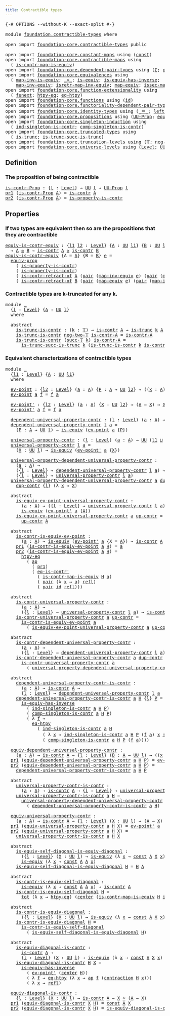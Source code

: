 ```yaml
---
title: Contractible types
---
```


<pre class="Agda"><a id="44" class="Symbol">{-#</a> <a id="48" class="Keyword">OPTIONS</a> <a id="56" class="Pragma">--without-K</a> <a id="68" class="Pragma">--exact-split</a> <a id="82" class="Symbol">#-}</a>

<a id="87" class="Keyword">module</a> <a id="94" href="foundation.contractible-types.html" class="Module">foundation.contractible-types</a> <a id="124" class="Keyword">where</a>

<a id="131" class="Keyword">open</a> <a id="136" class="Keyword">import</a> <a id="143" href="foundation-core.contractible-types.html" class="Module">foundation-core.contractible-types</a> <a id="178" class="Keyword">public</a>

<a id="186" class="Keyword">open</a> <a id="191" class="Keyword">import</a> <a id="198" href="foundation-core.constant-maps.html" class="Module">foundation-core.constant-maps</a> <a id="228" class="Keyword">using</a> <a id="234" class="Symbol">(</a><a id="235" href="foundation-core.constant-maps.html#216" class="Function">const</a><a id="240" class="Symbol">)</a>
<a id="242" class="Keyword">open</a> <a id="247" class="Keyword">import</a> <a id="254" href="foundation-core.contractible-maps.html" class="Module">foundation-core.contractible-maps</a> <a id="288" class="Keyword">using</a>
  <a id="296" class="Symbol">(</a> <a id="298" href="foundation-core.contractible-maps.html#3861" class="Function">is-contr-map-is-equiv</a><a id="319" class="Symbol">)</a>
<a id="321" class="Keyword">open</a> <a id="326" class="Keyword">import</a> <a id="333" href="foundation-core.dependent-pair-types.html" class="Module">foundation-core.dependent-pair-types</a> <a id="370" class="Keyword">using</a> <a id="376" class="Symbol">(</a><a id="377" href="foundation-core.dependent-pair-types.html#515" class="Record">Σ</a><a id="378" class="Symbol">;</a> <a id="380" href="foundation-core.dependent-pair-types.html#588" class="InductiveConstructor">pair</a><a id="384" class="Symbol">;</a> <a id="386" href="foundation-core.dependent-pair-types.html#605" class="Field">pr1</a><a id="389" class="Symbol">;</a> <a id="391" href="foundation-core.dependent-pair-types.html#617" class="Field">pr2</a><a id="394" class="Symbol">)</a>
<a id="396" class="Keyword">open</a> <a id="401" class="Keyword">import</a> <a id="408" href="foundation-core.equivalences.html" class="Module">foundation-core.equivalences</a> <a id="437" class="Keyword">using</a>
  <a id="445" class="Symbol">(</a> <a id="447" href="foundation-core.equivalences.html#4187" class="Function">map-inv-is-equiv</a><a id="463" class="Symbol">;</a> <a id="465" href="foundation-core.equivalences.html#1621" class="Function Operator">_≃_</a><a id="468" class="Symbol">;</a> <a id="470" href="foundation-core.equivalences.html#1556" class="Function">is-equiv</a><a id="478" class="Symbol">;</a> <a id="480" href="foundation-core.equivalences.html#3013" class="Function">is-equiv-has-inverse</a><a id="500" class="Symbol">;</a>
    <a id="506" href="foundation-core.equivalences.html#5036" class="Function">map-inv-equiv</a><a id="519" class="Symbol">;</a> <a id="521" href="foundation-core.equivalences.html#5251" class="Function">isretr-map-inv-equiv</a><a id="541" class="Symbol">;</a> <a id="543" href="foundation-core.equivalences.html#1821" class="Function">map-equiv</a><a id="552" class="Symbol">;</a> <a id="554" href="foundation-core.equivalences.html#5119" class="Function">issec-map-inv-equiv</a><a id="573" class="Symbol">)</a>
<a id="575" class="Keyword">open</a> <a id="580" class="Keyword">import</a> <a id="587" href="foundation-core.function-extensionality.html" class="Module">foundation-core.function-extensionality</a> <a id="627" class="Keyword">using</a>
  <a id="635" class="Symbol">(</a> <a id="637" href="foundation-core.function-extensionality.html#1258" class="Postulate">funext</a><a id="643" class="Symbol">;</a> <a id="645" href="foundation-core.function-extensionality.html#965" class="Function">htpy-eq</a><a id="652" class="Symbol">;</a> <a id="654" href="foundation-core.function-extensionality.html#1463" class="Function">eq-htpy</a><a id="661" class="Symbol">)</a>
<a id="663" class="Keyword">open</a> <a id="668" class="Keyword">import</a> <a id="675" href="foundation-core.functions.html" class="Module">foundation-core.functions</a> <a id="701" class="Keyword">using</a> <a id="707" class="Symbol">(</a><a id="708" href="foundation-core.functions.html#322" class="Function">id</a><a id="710" class="Symbol">)</a>
<a id="712" class="Keyword">open</a> <a id="717" class="Keyword">import</a> <a id="724" href="foundation-core.functoriality-dependent-pair-types.html" class="Module">foundation-core.functoriality-dependent-pair-types</a> <a id="775" class="Keyword">using</a> <a id="781" class="Symbol">(</a><a id="782" href="foundation-core.functoriality-dependent-pair-types.html#1894" class="Function">tot</a><a id="785" class="Symbol">)</a>
<a id="787" class="Keyword">open</a> <a id="792" class="Keyword">import</a> <a id="799" href="foundation-core.identity-types.html" class="Module">foundation-core.identity-types</a> <a id="830" class="Keyword">using</a> <a id="836" class="Symbol">(</a><a id="837" href="foundation-core.identity-types.html#1865" class="Function Operator">_＝_</a><a id="840" class="Symbol">;</a> <a id="842" href="foundation-core.identity-types.html#3162" class="Function">left-inv</a><a id="850" class="Symbol">;</a> <a id="852" href="foundation-core.identity-types.html#1820" class="InductiveConstructor">refl</a><a id="856" class="Symbol">;</a> <a id="858" href="foundation-core.identity-types.html#4003" class="Function">ap</a><a id="860" class="Symbol">)</a>
<a id="862" class="Keyword">open</a> <a id="867" class="Keyword">import</a> <a id="874" href="foundation-core.propositions.html" class="Module">foundation-core.propositions</a> <a id="903" class="Keyword">using</a> <a id="909" class="Symbol">(</a><a id="910" href="foundation-core.propositions.html#1393" class="Function">UU-Prop</a><a id="917" class="Symbol">;</a> <a id="919" href="foundation-core.propositions.html#3958" class="Function">equiv-prop</a><a id="929" class="Symbol">)</a>
<a id="931" class="Keyword">open</a> <a id="936" class="Keyword">import</a> <a id="943" href="foundation-core.singleton-induction.html" class="Module">foundation-core.singleton-induction</a> <a id="979" class="Keyword">using</a>
  <a id="987" class="Symbol">(</a> <a id="989" href="foundation-core.singleton-induction.html#1519" class="Function">ind-singleton-is-contr</a><a id="1011" class="Symbol">;</a> <a id="1013" href="foundation-core.singleton-induction.html#1774" class="Function">comp-singleton-is-contr</a><a id="1036" class="Symbol">)</a>
<a id="1038" class="Keyword">open</a> <a id="1043" class="Keyword">import</a> <a id="1050" href="foundation-core.truncated-types.html" class="Module">foundation-core.truncated-types</a> <a id="1082" class="Keyword">using</a>
  <a id="1090" class="Symbol">(</a> <a id="1092" href="foundation-core.truncated-types.html#1741" class="Function">is-trunc</a><a id="1100" class="Symbol">;</a> <a id="1102" href="foundation-core.truncated-types.html#2388" class="Function">is-trunc-succ-is-trunc</a><a id="1124" class="Symbol">)</a>
<a id="1126" class="Keyword">open</a> <a id="1131" class="Keyword">import</a> <a id="1138" href="foundation-core.truncation-levels.html" class="Module">foundation-core.truncation-levels</a> <a id="1172" class="Keyword">using</a> <a id="1178" class="Symbol">(</a><a id="1179" href="foundation-core.truncation-levels.html#395" class="Datatype">𝕋</a><a id="1180" class="Symbol">;</a> <a id="1182" href="foundation-core.truncation-levels.html#416" class="InductiveConstructor">neg-two-𝕋</a><a id="1191" class="Symbol">;</a> <a id="1193" href="foundation-core.truncation-levels.html#432" class="InductiveConstructor">succ-𝕋</a><a id="1199" class="Symbol">)</a>
<a id="1201" class="Keyword">open</a> <a id="1206" class="Keyword">import</a> <a id="1213" href="foundation-core.universe-levels.html" class="Module">foundation-core.universe-levels</a> <a id="1245" class="Keyword">using</a> <a id="1251" class="Symbol">(</a><a id="1252" href="Agda.Primitive.html#597" class="Postulate">Level</a><a id="1257" class="Symbol">;</a> <a id="1259" href="foundation-core.universe-levels.html#235" class="Primitive">UU</a><a id="1261" class="Symbol">;</a> <a id="1263" href="Agda.Primitive.html#810" class="Primitive Operator">_⊔_</a><a id="1266" class="Symbol">;</a> <a id="1268" href="Agda.Primitive.html#780" class="Primitive">lsuc</a><a id="1272" class="Symbol">)</a>
</pre>
## Definition

### The proposition of being contractible

<pre class="Agda"><a id="is-contr-Prop"></a><a id="1345" href="foundation.contractible-types.html#1345" class="Function">is-contr-Prop</a> <a id="1359" class="Symbol">:</a> <a id="1361" class="Symbol">{</a><a id="1362" href="foundation.contractible-types.html#1362" class="Bound">l</a> <a id="1364" class="Symbol">:</a> <a id="1366" href="Agda.Primitive.html#597" class="Postulate">Level</a><a id="1371" class="Symbol">}</a> <a id="1373" class="Symbol">→</a> <a id="1375" href="foundation-core.universe-levels.html#235" class="Primitive">UU</a> <a id="1378" href="foundation.contractible-types.html#1362" class="Bound">l</a> <a id="1380" class="Symbol">→</a> <a id="1382" href="foundation-core.propositions.html#1393" class="Function">UU-Prop</a> <a id="1390" href="foundation.contractible-types.html#1362" class="Bound">l</a>
<a id="1392" href="foundation-core.dependent-pair-types.html#605" class="Field">pr1</a> <a id="1396" class="Symbol">(</a><a id="1397" href="foundation.contractible-types.html#1345" class="Function">is-contr-Prop</a> <a id="1411" href="foundation.contractible-types.html#1411" class="Bound">A</a><a id="1412" class="Symbol">)</a> <a id="1414" class="Symbol">=</a> <a id="1416" href="foundation-core.contractible-types.html#1006" class="Function">is-contr</a> <a id="1425" href="foundation.contractible-types.html#1411" class="Bound">A</a>
<a id="1427" href="foundation-core.dependent-pair-types.html#617" class="Field">pr2</a> <a id="1431" class="Symbol">(</a><a id="1432" href="foundation.contractible-types.html#1345" class="Function">is-contr-Prop</a> <a id="1446" href="foundation.contractible-types.html#1446" class="Bound">A</a><a id="1447" class="Symbol">)</a> <a id="1449" class="Symbol">=</a> <a id="1451" href="foundation-core.contractible-types.html#8208" class="Function">is-property-is-contr</a>
</pre>
## Properties

### If two types are equivalent then so are the propositions that they are contractible

<pre class="Agda"><a id="equiv-is-contr-equiv"></a><a id="1589" href="foundation.contractible-types.html#1589" class="Function">equiv-is-contr-equiv</a> <a id="1610" class="Symbol">:</a> <a id="1612" class="Symbol">{</a><a id="1613" href="foundation.contractible-types.html#1613" class="Bound">l1</a> <a id="1616" href="foundation.contractible-types.html#1616" class="Bound">l2</a> <a id="1619" class="Symbol">:</a> <a id="1621" href="Agda.Primitive.html#597" class="Postulate">Level</a><a id="1626" class="Symbol">}</a> <a id="1628" class="Symbol">{</a><a id="1629" href="foundation.contractible-types.html#1629" class="Bound">A</a> <a id="1631" class="Symbol">:</a> <a id="1633" href="foundation-core.universe-levels.html#235" class="Primitive">UU</a> <a id="1636" href="foundation.contractible-types.html#1613" class="Bound">l1</a><a id="1638" class="Symbol">}</a> <a id="1640" class="Symbol">{</a><a id="1641" href="foundation.contractible-types.html#1641" class="Bound">B</a> <a id="1643" class="Symbol">:</a> <a id="1645" href="foundation-core.universe-levels.html#235" class="Primitive">UU</a> <a id="1648" href="foundation.contractible-types.html#1616" class="Bound">l2</a><a id="1650" class="Symbol">}</a>
  <a id="1654" class="Symbol">→</a> <a id="1656" href="foundation.contractible-types.html#1629" class="Bound">A</a> <a id="1658" href="foundation-core.equivalences.html#1621" class="Function Operator">≃</a> <a id="1660" href="foundation.contractible-types.html#1641" class="Bound">B</a> <a id="1662" class="Symbol">→</a> <a id="1664" href="foundation-core.contractible-types.html#1006" class="Function">is-contr</a> <a id="1673" href="foundation.contractible-types.html#1629" class="Bound">A</a> <a id="1675" href="foundation-core.equivalences.html#1621" class="Function Operator">≃</a> <a id="1677" href="foundation-core.contractible-types.html#1006" class="Function">is-contr</a> <a id="1686" href="foundation.contractible-types.html#1641" class="Bound">B</a>
<a id="1688" href="foundation.contractible-types.html#1589" class="Function">equiv-is-contr-equiv</a> <a id="1709" class="Symbol">{</a><a id="1710" class="Argument">A</a> <a id="1712" class="Symbol">=</a> <a id="1714" href="foundation.contractible-types.html#1714" class="Bound">A</a><a id="1715" class="Symbol">}</a> <a id="1717" class="Symbol">{</a><a id="1718" class="Argument">B</a> <a id="1720" class="Symbol">=</a> <a id="1722" href="foundation.contractible-types.html#1722" class="Bound">B</a><a id="1723" class="Symbol">}</a> <a id="1725" href="foundation.contractible-types.html#1725" class="Bound">e</a> <a id="1727" class="Symbol">=</a>
  <a id="1731" href="foundation-core.propositions.html#3958" class="Function">equiv-prop</a>
    <a id="1746" class="Symbol">(</a> <a id="1748" href="foundation-core.contractible-types.html#8208" class="Function">is-property-is-contr</a><a id="1768" class="Symbol">)</a>
    <a id="1774" class="Symbol">(</a> <a id="1776" href="foundation-core.contractible-types.html#8208" class="Function">is-property-is-contr</a><a id="1796" class="Symbol">)</a>
    <a id="1802" class="Symbol">(</a> <a id="1804" href="foundation-core.contractible-types.html#2626" class="Function">is-contr-retract-of</a> <a id="1824" href="foundation.contractible-types.html#1714" class="Bound">A</a> <a id="1826" class="Symbol">(</a><a id="1827" href="foundation-core.dependent-pair-types.html#588" class="InductiveConstructor">pair</a> <a id="1832" class="Symbol">(</a><a id="1833" href="foundation-core.equivalences.html#5036" class="Function">map-inv-equiv</a> <a id="1847" href="foundation.contractible-types.html#1725" class="Bound">e</a><a id="1848" class="Symbol">)</a> <a id="1850" class="Symbol">(</a><a id="1851" href="foundation-core.dependent-pair-types.html#588" class="InductiveConstructor">pair</a> <a id="1856" class="Symbol">(</a><a id="1857" href="foundation-core.equivalences.html#1821" class="Function">map-equiv</a> <a id="1867" href="foundation.contractible-types.html#1725" class="Bound">e</a><a id="1868" class="Symbol">)</a> <a id="1870" class="Symbol">(</a><a id="1871" href="foundation-core.equivalences.html#5119" class="Function">issec-map-inv-equiv</a> <a id="1891" href="foundation.contractible-types.html#1725" class="Bound">e</a><a id="1892" class="Symbol">))))</a>
    <a id="1901" class="Symbol">(</a> <a id="1903" href="foundation-core.contractible-types.html#2626" class="Function">is-contr-retract-of</a> <a id="1923" href="foundation.contractible-types.html#1722" class="Bound">B</a> <a id="1925" class="Symbol">(</a><a id="1926" href="foundation-core.dependent-pair-types.html#588" class="InductiveConstructor">pair</a> <a id="1931" class="Symbol">(</a><a id="1932" href="foundation-core.equivalences.html#1821" class="Function">map-equiv</a> <a id="1942" href="foundation.contractible-types.html#1725" class="Bound">e</a><a id="1943" class="Symbol">)</a> <a id="1945" class="Symbol">(</a><a id="1946" href="foundation-core.dependent-pair-types.html#588" class="InductiveConstructor">pair</a> <a id="1951" class="Symbol">(</a><a id="1952" href="foundation-core.equivalences.html#5036" class="Function">map-inv-equiv</a> <a id="1966" href="foundation.contractible-types.html#1725" class="Bound">e</a><a id="1967" class="Symbol">)</a> <a id="1969" class="Symbol">(</a><a id="1970" href="foundation-core.equivalences.html#5251" class="Function">isretr-map-inv-equiv</a> <a id="1991" href="foundation.contractible-types.html#1725" class="Bound">e</a><a id="1992" class="Symbol">))))</a>
</pre>
### Contractible types are k-truncated for any k.

<pre class="Agda"><a id="2061" class="Keyword">module</a> <a id="2068" href="foundation.contractible-types.html#2068" class="Module">_</a>
  <a id="2072" class="Symbol">{</a><a id="2073" href="foundation.contractible-types.html#2073" class="Bound">l</a> <a id="2075" class="Symbol">:</a> <a id="2077" href="Agda.Primitive.html#597" class="Postulate">Level</a><a id="2082" class="Symbol">}</a> <a id="2084" class="Symbol">{</a><a id="2085" href="foundation.contractible-types.html#2085" class="Bound">A</a> <a id="2087" class="Symbol">:</a> <a id="2089" href="foundation-core.universe-levels.html#235" class="Primitive">UU</a> <a id="2092" href="foundation.contractible-types.html#2073" class="Bound">l</a><a id="2093" class="Symbol">}</a>
  <a id="2097" class="Keyword">where</a>
  
  <a id="2108" class="Keyword">abstract</a>
    <a id="2121" href="foundation.contractible-types.html#2121" class="Function">is-trunc-is-contr</a> <a id="2139" class="Symbol">:</a> <a id="2141" class="Symbol">(</a><a id="2142" href="foundation.contractible-types.html#2142" class="Bound">k</a> <a id="2144" class="Symbol">:</a> <a id="2146" href="foundation-core.truncation-levels.html#395" class="Datatype">𝕋</a><a id="2147" class="Symbol">)</a> <a id="2149" class="Symbol">→</a> <a id="2151" href="foundation-core.contractible-types.html#1006" class="Function">is-contr</a> <a id="2160" href="foundation.contractible-types.html#2085" class="Bound">A</a> <a id="2162" class="Symbol">→</a> <a id="2164" href="foundation-core.truncated-types.html#1741" class="Function">is-trunc</a> <a id="2173" href="foundation.contractible-types.html#2142" class="Bound">k</a> <a id="2175" href="foundation.contractible-types.html#2085" class="Bound">A</a>
    <a id="2181" href="foundation.contractible-types.html#2121" class="Function">is-trunc-is-contr</a> <a id="2199" href="foundation-core.truncation-levels.html#416" class="InductiveConstructor">neg-two-𝕋</a> <a id="2209" href="foundation.contractible-types.html#2209" class="Bound">is-contr-A</a> <a id="2220" class="Symbol">=</a> <a id="2222" href="foundation.contractible-types.html#2209" class="Bound">is-contr-A</a>
    <a id="2237" href="foundation.contractible-types.html#2121" class="Function">is-trunc-is-contr</a> <a id="2255" class="Symbol">(</a><a id="2256" href="foundation-core.truncation-levels.html#432" class="InductiveConstructor">succ-𝕋</a> <a id="2263" href="foundation.contractible-types.html#2263" class="Bound">k</a><a id="2264" class="Symbol">)</a> <a id="2266" href="foundation.contractible-types.html#2266" class="Bound">is-contr-A</a> <a id="2277" class="Symbol">=</a>
      <a id="2285" href="foundation-core.truncated-types.html#2388" class="Function">is-trunc-succ-is-trunc</a> <a id="2308" href="foundation.contractible-types.html#2263" class="Bound">k</a> <a id="2310" class="Symbol">(</a><a id="2311" href="foundation.contractible-types.html#2121" class="Function">is-trunc-is-contr</a> <a id="2329" href="foundation.contractible-types.html#2263" class="Bound">k</a> <a id="2331" href="foundation.contractible-types.html#2266" class="Bound">is-contr-A</a><a id="2341" class="Symbol">)</a>
</pre>
### Equivalent characterizations of contractible types

<pre class="Agda"><a id="2412" class="Keyword">module</a> <a id="2419" href="foundation.contractible-types.html#2419" class="Module">_</a>
  <a id="2423" class="Symbol">{</a><a id="2424" href="foundation.contractible-types.html#2424" class="Bound">l1</a> <a id="2427" class="Symbol">:</a> <a id="2429" href="Agda.Primitive.html#597" class="Postulate">Level</a><a id="2434" class="Symbol">}</a> <a id="2436" class="Symbol">{</a><a id="2437" href="foundation.contractible-types.html#2437" class="Bound">A</a> <a id="2439" class="Symbol">:</a> <a id="2441" href="foundation-core.universe-levels.html#235" class="Primitive">UU</a> <a id="2444" href="foundation.contractible-types.html#2424" class="Bound">l1</a><a id="2446" class="Symbol">}</a>
  <a id="2450" class="Keyword">where</a>

  <a id="2459" href="foundation.contractible-types.html#2459" class="Function">ev-point</a> <a id="2468" class="Symbol">:</a> <a id="2470" class="Symbol">{</a><a id="2471" href="foundation.contractible-types.html#2471" class="Bound">l2</a> <a id="2474" class="Symbol">:</a> <a id="2476" href="Agda.Primitive.html#597" class="Postulate">Level</a><a id="2481" class="Symbol">}</a> <a id="2483" class="Symbol">(</a><a id="2484" href="foundation.contractible-types.html#2484" class="Bound">a</a> <a id="2486" class="Symbol">:</a> <a id="2488" href="foundation.contractible-types.html#2437" class="Bound">A</a><a id="2489" class="Symbol">)</a> <a id="2491" class="Symbol">{</a><a id="2492" href="foundation.contractible-types.html#2492" class="Bound">P</a> <a id="2494" class="Symbol">:</a> <a id="2496" href="foundation.contractible-types.html#2437" class="Bound">A</a> <a id="2498" class="Symbol">→</a> <a id="2500" href="foundation-core.universe-levels.html#235" class="Primitive">UU</a> <a id="2503" href="foundation.contractible-types.html#2471" class="Bound">l2</a><a id="2505" class="Symbol">}</a> <a id="2507" class="Symbol">→</a> <a id="2509" class="Symbol">((</a><a id="2511" href="foundation.contractible-types.html#2511" class="Bound">x</a> <a id="2513" class="Symbol">:</a> <a id="2515" href="foundation.contractible-types.html#2437" class="Bound">A</a><a id="2516" class="Symbol">)</a> <a id="2518" class="Symbol">→</a> <a id="2520" href="foundation.contractible-types.html#2492" class="Bound">P</a> <a id="2522" href="foundation.contractible-types.html#2511" class="Bound">x</a><a id="2523" class="Symbol">)</a> <a id="2525" class="Symbol">→</a> <a id="2527" href="foundation.contractible-types.html#2492" class="Bound">P</a> <a id="2529" href="foundation.contractible-types.html#2484" class="Bound">a</a>
  <a id="2533" href="foundation.contractible-types.html#2459" class="Function">ev-point</a> <a id="2542" href="foundation.contractible-types.html#2542" class="Bound">a</a> <a id="2544" href="foundation.contractible-types.html#2544" class="Bound">f</a> <a id="2546" class="Symbol">=</a> <a id="2548" href="foundation.contractible-types.html#2544" class="Bound">f</a> <a id="2550" href="foundation.contractible-types.html#2542" class="Bound">a</a>

  <a id="2555" href="foundation.contractible-types.html#2555" class="Function">ev-point&#39;</a> <a id="2565" class="Symbol">:</a> <a id="2567" class="Symbol">{</a><a id="2568" href="foundation.contractible-types.html#2568" class="Bound">l2</a> <a id="2571" class="Symbol">:</a> <a id="2573" href="Agda.Primitive.html#597" class="Postulate">Level</a><a id="2578" class="Symbol">}</a> <a id="2580" class="Symbol">(</a><a id="2581" href="foundation.contractible-types.html#2581" class="Bound">a</a> <a id="2583" class="Symbol">:</a> <a id="2585" href="foundation.contractible-types.html#2437" class="Bound">A</a><a id="2586" class="Symbol">)</a> <a id="2588" class="Symbol">{</a><a id="2589" href="foundation.contractible-types.html#2589" class="Bound">X</a> <a id="2591" class="Symbol">:</a> <a id="2593" href="foundation-core.universe-levels.html#235" class="Primitive">UU</a> <a id="2596" href="foundation.contractible-types.html#2568" class="Bound">l2</a><a id="2598" class="Symbol">}</a> <a id="2600" class="Symbol">→</a> <a id="2602" class="Symbol">(</a><a id="2603" href="foundation.contractible-types.html#2437" class="Bound">A</a> <a id="2605" class="Symbol">→</a> <a id="2607" href="foundation.contractible-types.html#2589" class="Bound">X</a><a id="2608" class="Symbol">)</a> <a id="2610" class="Symbol">→</a> <a id="2612" href="foundation.contractible-types.html#2589" class="Bound">X</a>
  <a id="2616" href="foundation.contractible-types.html#2555" class="Function">ev-point&#39;</a> <a id="2626" href="foundation.contractible-types.html#2626" class="Bound">a</a> <a id="2628" href="foundation.contractible-types.html#2628" class="Bound">f</a> <a id="2630" class="Symbol">=</a> <a id="2632" href="foundation.contractible-types.html#2628" class="Bound">f</a> <a id="2634" href="foundation.contractible-types.html#2626" class="Bound">a</a>

  <a id="2639" href="foundation.contractible-types.html#2639" class="Function">dependent-universal-property-contr</a> <a id="2674" class="Symbol">:</a> <a id="2676" class="Symbol">(</a><a id="2677" href="foundation.contractible-types.html#2677" class="Bound">l</a> <a id="2679" class="Symbol">:</a> <a id="2681" href="Agda.Primitive.html#597" class="Postulate">Level</a><a id="2686" class="Symbol">)</a> <a id="2688" class="Symbol">(</a><a id="2689" href="foundation.contractible-types.html#2689" class="Bound">a</a> <a id="2691" class="Symbol">:</a> <a id="2693" href="foundation.contractible-types.html#2437" class="Bound">A</a><a id="2694" class="Symbol">)</a> <a id="2696" class="Symbol">→</a> <a id="2698" href="foundation-core.universe-levels.html#235" class="Primitive">UU</a> <a id="2701" class="Symbol">(</a><a id="2702" href="foundation.contractible-types.html#2424" class="Bound">l1</a> <a id="2705" href="Agda.Primitive.html#810" class="Primitive Operator">⊔</a> <a id="2707" href="Agda.Primitive.html#780" class="Primitive">lsuc</a> <a id="2712" href="foundation.contractible-types.html#2677" class="Bound">l</a><a id="2713" class="Symbol">)</a>
  <a id="2717" href="foundation.contractible-types.html#2639" class="Function">dependent-universal-property-contr</a> <a id="2752" href="foundation.contractible-types.html#2752" class="Bound">l</a> <a id="2754" href="foundation.contractible-types.html#2754" class="Bound">a</a> <a id="2756" class="Symbol">=</a>
    <a id="2762" class="Symbol">(</a><a id="2763" href="foundation.contractible-types.html#2763" class="Bound">P</a> <a id="2765" class="Symbol">:</a> <a id="2767" href="foundation.contractible-types.html#2437" class="Bound">A</a> <a id="2769" class="Symbol">→</a> <a id="2771" href="foundation-core.universe-levels.html#235" class="Primitive">UU</a> <a id="2774" href="foundation.contractible-types.html#2752" class="Bound">l</a><a id="2775" class="Symbol">)</a> <a id="2777" class="Symbol">→</a> <a id="2779" href="foundation-core.equivalences.html#1556" class="Function">is-equiv</a> <a id="2788" class="Symbol">(</a><a id="2789" href="foundation.contractible-types.html#2459" class="Function">ev-point</a> <a id="2798" href="foundation.contractible-types.html#2754" class="Bound">a</a> <a id="2800" class="Symbol">{</a><a id="2801" href="foundation.contractible-types.html#2763" class="Bound">P</a><a id="2802" class="Symbol">})</a>

  <a id="2808" href="foundation.contractible-types.html#2808" class="Function">universal-property-contr</a> <a id="2833" class="Symbol">:</a> <a id="2835" class="Symbol">(</a><a id="2836" href="foundation.contractible-types.html#2836" class="Bound">l</a> <a id="2838" class="Symbol">:</a> <a id="2840" href="Agda.Primitive.html#597" class="Postulate">Level</a><a id="2845" class="Symbol">)</a> <a id="2847" class="Symbol">(</a><a id="2848" href="foundation.contractible-types.html#2848" class="Bound">a</a> <a id="2850" class="Symbol">:</a> <a id="2852" href="foundation.contractible-types.html#2437" class="Bound">A</a><a id="2853" class="Symbol">)</a> <a id="2855" class="Symbol">→</a> <a id="2857" href="foundation-core.universe-levels.html#235" class="Primitive">UU</a> <a id="2860" class="Symbol">(</a><a id="2861" href="foundation.contractible-types.html#2424" class="Bound">l1</a> <a id="2864" href="Agda.Primitive.html#810" class="Primitive Operator">⊔</a> <a id="2866" href="Agda.Primitive.html#780" class="Primitive">lsuc</a> <a id="2871" href="foundation.contractible-types.html#2836" class="Bound">l</a><a id="2872" class="Symbol">)</a>
  <a id="2876" href="foundation.contractible-types.html#2808" class="Function">universal-property-contr</a> <a id="2901" href="foundation.contractible-types.html#2901" class="Bound">l</a> <a id="2903" href="foundation.contractible-types.html#2903" class="Bound">a</a> <a id="2905" class="Symbol">=</a>
    <a id="2911" class="Symbol">(</a><a id="2912" href="foundation.contractible-types.html#2912" class="Bound">X</a> <a id="2914" class="Symbol">:</a> <a id="2916" href="foundation-core.universe-levels.html#235" class="Primitive">UU</a> <a id="2919" href="foundation.contractible-types.html#2901" class="Bound">l</a><a id="2920" class="Symbol">)</a> <a id="2922" class="Symbol">→</a> <a id="2924" href="foundation-core.equivalences.html#1556" class="Function">is-equiv</a> <a id="2933" class="Symbol">(</a><a id="2934" href="foundation.contractible-types.html#2555" class="Function">ev-point&#39;</a> <a id="2944" href="foundation.contractible-types.html#2903" class="Bound">a</a> <a id="2946" class="Symbol">{</a><a id="2947" href="foundation.contractible-types.html#2912" class="Bound">X</a><a id="2948" class="Symbol">})</a>

  <a id="2954" href="foundation.contractible-types.html#2954" class="Function">universal-property-dependent-universal-property-contr</a> <a id="3008" class="Symbol">:</a>
    <a id="3014" class="Symbol">(</a><a id="3015" href="foundation.contractible-types.html#3015" class="Bound">a</a> <a id="3017" class="Symbol">:</a> <a id="3019" href="foundation.contractible-types.html#2437" class="Bound">A</a><a id="3020" class="Symbol">)</a> <a id="3022" class="Symbol">→</a>
    <a id="3028" class="Symbol">({</a><a id="3030" href="foundation.contractible-types.html#3030" class="Bound">l</a> <a id="3032" class="Symbol">:</a> <a id="3034" href="Agda.Primitive.html#597" class="Postulate">Level</a><a id="3039" class="Symbol">}</a> <a id="3041" class="Symbol">→</a> <a id="3043" href="foundation.contractible-types.html#2639" class="Function">dependent-universal-property-contr</a> <a id="3078" href="foundation.contractible-types.html#3030" class="Bound">l</a> <a id="3080" href="foundation.contractible-types.html#3015" class="Bound">a</a><a id="3081" class="Symbol">)</a> <a id="3083" class="Symbol">→</a>
    <a id="3089" class="Symbol">({</a><a id="3091" href="foundation.contractible-types.html#3091" class="Bound">l</a> <a id="3093" class="Symbol">:</a> <a id="3095" href="Agda.Primitive.html#597" class="Postulate">Level</a><a id="3100" class="Symbol">}</a> <a id="3102" class="Symbol">→</a> <a id="3104" href="foundation.contractible-types.html#2808" class="Function">universal-property-contr</a> <a id="3129" href="foundation.contractible-types.html#3091" class="Bound">l</a> <a id="3131" href="foundation.contractible-types.html#3015" class="Bound">a</a><a id="3132" class="Symbol">)</a>
  <a id="3136" href="foundation.contractible-types.html#2954" class="Function">universal-property-dependent-universal-property-contr</a> <a id="3190" href="foundation.contractible-types.html#3190" class="Bound">a</a> <a id="3192" href="foundation.contractible-types.html#3192" class="Bound">dup-contr</a> <a id="3202" class="Symbol">{</a><a id="3203" href="foundation.contractible-types.html#3203" class="Bound">l</a><a id="3204" class="Symbol">}</a> <a id="3206" href="foundation.contractible-types.html#3206" class="Bound">X</a> <a id="3208" class="Symbol">=</a>
    <a id="3214" href="foundation.contractible-types.html#3192" class="Bound">dup-contr</a> <a id="3224" class="Symbol">{</a><a id="3225" href="foundation.contractible-types.html#3203" class="Bound">l</a><a id="3226" class="Symbol">}</a> <a id="3228" class="Symbol">(λ</a> <a id="3231" href="foundation.contractible-types.html#3231" class="Bound">x</a> <a id="3233" class="Symbol">→</a> <a id="3235" href="foundation.contractible-types.html#3206" class="Bound">X</a><a id="3236" class="Symbol">)</a>

  <a id="3241" class="Keyword">abstract</a>
    <a id="3254" href="foundation.contractible-types.html#3254" class="Function">is-equiv-ev-point-universal-property-contr</a> <a id="3297" class="Symbol">:</a>
      <a id="3305" class="Symbol">(</a><a id="3306" href="foundation.contractible-types.html#3306" class="Bound">a</a> <a id="3308" class="Symbol">:</a> <a id="3310" href="foundation.contractible-types.html#2437" class="Bound">A</a><a id="3311" class="Symbol">)</a> <a id="3313" class="Symbol">→</a> <a id="3315" class="Symbol">({</a><a id="3317" href="foundation.contractible-types.html#3317" class="Bound">l</a> <a id="3319" class="Symbol">:</a> <a id="3321" href="Agda.Primitive.html#597" class="Postulate">Level</a><a id="3326" class="Symbol">}</a> <a id="3328" class="Symbol">→</a> <a id="3330" href="foundation.contractible-types.html#2808" class="Function">universal-property-contr</a> <a id="3355" href="foundation.contractible-types.html#3317" class="Bound">l</a> <a id="3357" href="foundation.contractible-types.html#3306" class="Bound">a</a><a id="3358" class="Symbol">)</a> <a id="3360" class="Symbol">→</a>
      <a id="3368" href="foundation-core.equivalences.html#1556" class="Function">is-equiv</a> <a id="3377" class="Symbol">(</a><a id="3378" href="foundation.contractible-types.html#2555" class="Function">ev-point&#39;</a> <a id="3388" href="foundation.contractible-types.html#3306" class="Bound">a</a> <a id="3390" class="Symbol">{</a><a id="3391" href="foundation.contractible-types.html#2437" class="Bound">A</a><a id="3392" class="Symbol">})</a>
    <a id="3399" href="foundation.contractible-types.html#3254" class="Function">is-equiv-ev-point-universal-property-contr</a> <a id="3442" href="foundation.contractible-types.html#3442" class="Bound">a</a> <a id="3444" href="foundation.contractible-types.html#3444" class="Bound">up-contr</a> <a id="3453" class="Symbol">=</a>
      <a id="3461" href="foundation.contractible-types.html#3444" class="Bound">up-contr</a> <a id="3470" href="foundation.contractible-types.html#2437" class="Bound">A</a>

  <a id="3475" class="Keyword">abstract</a>
    <a id="3488" href="foundation.contractible-types.html#3488" class="Function">is-contr-is-equiv-ev-point</a> <a id="3515" class="Symbol">:</a>
      <a id="3523" class="Symbol">(</a><a id="3524" href="foundation.contractible-types.html#3524" class="Bound">a</a> <a id="3526" class="Symbol">:</a> <a id="3528" href="foundation.contractible-types.html#2437" class="Bound">A</a><a id="3529" class="Symbol">)</a> <a id="3531" class="Symbol">→</a> <a id="3533" href="foundation-core.equivalences.html#1556" class="Function">is-equiv</a> <a id="3542" class="Symbol">(</a><a id="3543" href="foundation.contractible-types.html#2555" class="Function">ev-point&#39;</a> <a id="3553" href="foundation.contractible-types.html#3524" class="Bound">a</a> <a id="3555" class="Symbol">{</a><a id="3556" class="Argument">X</a> <a id="3558" class="Symbol">=</a> <a id="3560" href="foundation.contractible-types.html#2437" class="Bound">A</a><a id="3561" class="Symbol">})</a> <a id="3564" class="Symbol">→</a> <a id="3566" href="foundation-core.contractible-types.html#1006" class="Function">is-contr</a> <a id="3575" href="foundation.contractible-types.html#2437" class="Bound">A</a>
    <a id="3581" href="foundation-core.dependent-pair-types.html#605" class="Field">pr1</a> <a id="3585" class="Symbol">(</a><a id="3586" href="foundation.contractible-types.html#3488" class="Function">is-contr-is-equiv-ev-point</a> <a id="3613" href="foundation.contractible-types.html#3613" class="Bound">a</a> <a id="3615" href="foundation.contractible-types.html#3615" class="Bound">H</a><a id="3616" class="Symbol">)</a> <a id="3618" class="Symbol">=</a> <a id="3620" href="foundation.contractible-types.html#3613" class="Bound">a</a>
    <a id="3626" href="foundation-core.dependent-pair-types.html#617" class="Field">pr2</a> <a id="3630" class="Symbol">(</a><a id="3631" href="foundation.contractible-types.html#3488" class="Function">is-contr-is-equiv-ev-point</a> <a id="3658" href="foundation.contractible-types.html#3658" class="Bound">a</a> <a id="3660" href="foundation.contractible-types.html#3660" class="Bound">H</a><a id="3661" class="Symbol">)</a> <a id="3663" class="Symbol">=</a>
      <a id="3671" href="foundation-core.function-extensionality.html#965" class="Function">htpy-eq</a>
        <a id="3687" class="Symbol">(</a> <a id="3689" href="foundation-core.identity-types.html#4003" class="Function">ap</a>
          <a id="3702" class="Symbol">(</a> <a id="3704" href="foundation-core.dependent-pair-types.html#605" class="Field">pr1</a><a id="3707" class="Symbol">)</a>
          <a id="3719" class="Symbol">(</a> <a id="3721" href="foundation-core.contractible-types.html#1187" class="Function">eq-is-contr&#39;</a>
            <a id="3746" class="Symbol">(</a> <a id="3748" href="foundation-core.contractible-maps.html#3861" class="Function">is-contr-map-is-equiv</a> <a id="3770" href="foundation.contractible-types.html#3660" class="Bound">H</a> <a id="3772" href="foundation.contractible-types.html#3658" class="Bound">a</a><a id="3773" class="Symbol">)</a>
            <a id="3787" class="Symbol">(</a> <a id="3789" href="foundation-core.dependent-pair-types.html#588" class="InductiveConstructor">pair</a> <a id="3794" class="Symbol">(λ</a> <a id="3797" href="foundation.contractible-types.html#3797" class="Bound">x</a> <a id="3799" class="Symbol">→</a> <a id="3801" href="foundation.contractible-types.html#3658" class="Bound">a</a><a id="3802" class="Symbol">)</a> <a id="3804" href="foundation-core.identity-types.html#1820" class="InductiveConstructor">refl</a><a id="3808" class="Symbol">)</a>
            <a id="3822" class="Symbol">(</a> <a id="3824" href="foundation-core.dependent-pair-types.html#588" class="InductiveConstructor">pair</a> <a id="3829" href="foundation-core.functions.html#322" class="Function">id</a> <a id="3832" href="foundation-core.identity-types.html#1820" class="InductiveConstructor">refl</a><a id="3836" class="Symbol">)))</a>

  <a id="3843" class="Keyword">abstract</a>
    <a id="3856" href="foundation.contractible-types.html#3856" class="Function">is-contr-universal-property-contr</a> <a id="3890" class="Symbol">:</a>
      <a id="3898" class="Symbol">(</a><a id="3899" href="foundation.contractible-types.html#3899" class="Bound">a</a> <a id="3901" class="Symbol">:</a> <a id="3903" href="foundation.contractible-types.html#2437" class="Bound">A</a><a id="3904" class="Symbol">)</a> <a id="3906" class="Symbol">→</a>
      <a id="3914" class="Symbol">({</a><a id="3916" href="foundation.contractible-types.html#3916" class="Bound">l</a> <a id="3918" class="Symbol">:</a> <a id="3920" href="Agda.Primitive.html#597" class="Postulate">Level</a><a id="3925" class="Symbol">}</a> <a id="3927" class="Symbol">→</a> <a id="3929" href="foundation.contractible-types.html#2808" class="Function">universal-property-contr</a> <a id="3954" href="foundation.contractible-types.html#3916" class="Bound">l</a> <a id="3956" href="foundation.contractible-types.html#3899" class="Bound">a</a><a id="3957" class="Symbol">)</a> <a id="3959" class="Symbol">→</a> <a id="3961" href="foundation-core.contractible-types.html#1006" class="Function">is-contr</a> <a id="3970" href="foundation.contractible-types.html#2437" class="Bound">A</a>
    <a id="3976" href="foundation.contractible-types.html#3856" class="Function">is-contr-universal-property-contr</a> <a id="4010" href="foundation.contractible-types.html#4010" class="Bound">a</a> <a id="4012" href="foundation.contractible-types.html#4012" class="Bound">up-contr</a> <a id="4021" class="Symbol">=</a>
      <a id="4029" href="foundation.contractible-types.html#3488" class="Function">is-contr-is-equiv-ev-point</a> <a id="4056" href="foundation.contractible-types.html#4010" class="Bound">a</a>
        <a id="4066" class="Symbol">(</a> <a id="4068" href="foundation.contractible-types.html#3254" class="Function">is-equiv-ev-point-universal-property-contr</a> <a id="4111" href="foundation.contractible-types.html#4010" class="Bound">a</a> <a id="4113" href="foundation.contractible-types.html#4012" class="Bound">up-contr</a><a id="4121" class="Symbol">)</a>

  <a id="4126" class="Keyword">abstract</a>
    <a id="4139" href="foundation.contractible-types.html#4139" class="Function">is-contr-dependent-universal-property-contr</a> <a id="4183" class="Symbol">:</a>
      <a id="4191" class="Symbol">(</a><a id="4192" href="foundation.contractible-types.html#4192" class="Bound">a</a> <a id="4194" class="Symbol">:</a> <a id="4196" href="foundation.contractible-types.html#2437" class="Bound">A</a><a id="4197" class="Symbol">)</a> <a id="4199" class="Symbol">→</a>
      <a id="4207" class="Symbol">({</a><a id="4209" href="foundation.contractible-types.html#4209" class="Bound">l</a> <a id="4211" class="Symbol">:</a> <a id="4213" href="Agda.Primitive.html#597" class="Postulate">Level</a><a id="4218" class="Symbol">}</a> <a id="4220" class="Symbol">→</a> <a id="4222" href="foundation.contractible-types.html#2639" class="Function">dependent-universal-property-contr</a> <a id="4257" href="foundation.contractible-types.html#4209" class="Bound">l</a> <a id="4259" href="foundation.contractible-types.html#4192" class="Bound">a</a><a id="4260" class="Symbol">)</a> <a id="4262" class="Symbol">→</a> <a id="4264" href="foundation-core.contractible-types.html#1006" class="Function">is-contr</a> <a id="4273" href="foundation.contractible-types.html#2437" class="Bound">A</a>
    <a id="4279" href="foundation.contractible-types.html#4139" class="Function">is-contr-dependent-universal-property-contr</a> <a id="4323" href="foundation.contractible-types.html#4323" class="Bound">a</a> <a id="4325" href="foundation.contractible-types.html#4325" class="Bound">dup-contr</a> <a id="4335" class="Symbol">=</a>
      <a id="4343" href="foundation.contractible-types.html#3856" class="Function">is-contr-universal-property-contr</a> <a id="4377" href="foundation.contractible-types.html#4323" class="Bound">a</a>
        <a id="4387" class="Symbol">(</a> <a id="4389" href="foundation.contractible-types.html#2954" class="Function">universal-property-dependent-universal-property-contr</a> <a id="4443" href="foundation.contractible-types.html#4323" class="Bound">a</a> <a id="4445" href="foundation.contractible-types.html#4325" class="Bound">dup-contr</a><a id="4454" class="Symbol">)</a>

  <a id="4459" class="Keyword">abstract</a>
    <a id="4472" href="foundation.contractible-types.html#4472" class="Function">dependent-universal-property-contr-is-contr</a> <a id="4516" class="Symbol">:</a>
      <a id="4524" class="Symbol">(</a><a id="4525" href="foundation.contractible-types.html#4525" class="Bound">a</a> <a id="4527" class="Symbol">:</a> <a id="4529" href="foundation.contractible-types.html#2437" class="Bound">A</a><a id="4530" class="Symbol">)</a> <a id="4532" class="Symbol">→</a> <a id="4534" href="foundation-core.contractible-types.html#1006" class="Function">is-contr</a> <a id="4543" href="foundation.contractible-types.html#2437" class="Bound">A</a> <a id="4545" class="Symbol">→</a>
      <a id="4553" class="Symbol">{</a><a id="4554" href="foundation.contractible-types.html#4554" class="Bound">l</a> <a id="4556" class="Symbol">:</a> <a id="4558" href="Agda.Primitive.html#597" class="Postulate">Level</a><a id="4563" class="Symbol">}</a> <a id="4565" class="Symbol">→</a> <a id="4567" href="foundation.contractible-types.html#2639" class="Function">dependent-universal-property-contr</a> <a id="4602" href="foundation.contractible-types.html#4554" class="Bound">l</a> <a id="4604" href="foundation.contractible-types.html#4525" class="Bound">a</a>
    <a id="4610" href="foundation.contractible-types.html#4472" class="Function">dependent-universal-property-contr-is-contr</a> <a id="4654" href="foundation.contractible-types.html#4654" class="Bound">a</a> <a id="4656" href="foundation.contractible-types.html#4656" class="Bound">H</a> <a id="4658" class="Symbol">{</a><a id="4659" href="foundation.contractible-types.html#4659" class="Bound">l</a><a id="4660" class="Symbol">}</a> <a id="4662" href="foundation.contractible-types.html#4662" class="Bound">P</a> <a id="4664" class="Symbol">=</a>
      <a id="4672" href="foundation-core.equivalences.html#3013" class="Function">is-equiv-has-inverse</a>
        <a id="4701" class="Symbol">(</a> <a id="4703" href="foundation-core.singleton-induction.html#1519" class="Function">ind-singleton-is-contr</a> <a id="4726" href="foundation.contractible-types.html#4654" class="Bound">a</a> <a id="4728" href="foundation.contractible-types.html#4656" class="Bound">H</a> <a id="4730" href="foundation.contractible-types.html#4662" class="Bound">P</a><a id="4731" class="Symbol">)</a>
        <a id="4741" class="Symbol">(</a> <a id="4743" href="foundation-core.singleton-induction.html#1774" class="Function">comp-singleton-is-contr</a> <a id="4767" href="foundation.contractible-types.html#4654" class="Bound">a</a> <a id="4769" href="foundation.contractible-types.html#4656" class="Bound">H</a> <a id="4771" href="foundation.contractible-types.html#4662" class="Bound">P</a><a id="4772" class="Symbol">)</a>
        <a id="4782" class="Symbol">(</a> <a id="4784" class="Symbol">λ</a> <a id="4786" href="foundation.contractible-types.html#4786" class="Bound">f</a> <a id="4788" class="Symbol">→</a>
          <a id="4800" href="foundation-core.function-extensionality.html#1463" class="Function">eq-htpy</a>
            <a id="4820" class="Symbol">(</a> <a id="4822" href="foundation-core.singleton-induction.html#1519" class="Function">ind-singleton-is-contr</a> <a id="4845" href="foundation.contractible-types.html#4654" class="Bound">a</a> <a id="4847" href="foundation.contractible-types.html#4656" class="Bound">H</a>
              <a id="4863" class="Symbol">(</a> <a id="4865" class="Symbol">λ</a> <a id="4867" href="foundation.contractible-types.html#4867" class="Bound">x</a> <a id="4869" class="Symbol">→</a> <a id="4871" href="foundation-core.singleton-induction.html#1519" class="Function">ind-singleton-is-contr</a> <a id="4894" href="foundation.contractible-types.html#4654" class="Bound">a</a> <a id="4896" href="foundation.contractible-types.html#4656" class="Bound">H</a> <a id="4898" href="foundation.contractible-types.html#4662" class="Bound">P</a> <a id="4900" class="Symbol">(</a><a id="4901" href="foundation.contractible-types.html#4786" class="Bound">f</a> <a id="4903" href="foundation.contractible-types.html#4654" class="Bound">a</a><a id="4904" class="Symbol">)</a> <a id="4906" href="foundation.contractible-types.html#4867" class="Bound">x</a> <a id="4908" href="foundation-core.identity-types.html#1865" class="Function Operator">＝</a> <a id="4910" href="foundation.contractible-types.html#4786" class="Bound">f</a> <a id="4912" href="foundation.contractible-types.html#4867" class="Bound">x</a><a id="4913" class="Symbol">)</a>
              <a id="4929" class="Symbol">(</a> <a id="4931" href="foundation-core.singleton-induction.html#1774" class="Function">comp-singleton-is-contr</a> <a id="4955" href="foundation.contractible-types.html#4654" class="Bound">a</a> <a id="4957" href="foundation.contractible-types.html#4656" class="Bound">H</a> <a id="4959" href="foundation.contractible-types.html#4662" class="Bound">P</a> <a id="4961" class="Symbol">(</a><a id="4962" href="foundation.contractible-types.html#4786" class="Bound">f</a> <a id="4964" href="foundation.contractible-types.html#4654" class="Bound">a</a><a id="4965" class="Symbol">))))</a>

  <a id="4973" href="foundation.contractible-types.html#4973" class="Function">equiv-dependent-universal-property-contr</a> <a id="5014" class="Symbol">:</a>
    <a id="5020" class="Symbol">(</a><a id="5021" href="foundation.contractible-types.html#5021" class="Bound">a</a> <a id="5023" class="Symbol">:</a> <a id="5025" href="foundation.contractible-types.html#2437" class="Bound">A</a><a id="5026" class="Symbol">)</a> <a id="5028" class="Symbol">→</a> <a id="5030" href="foundation-core.contractible-types.html#1006" class="Function">is-contr</a> <a id="5039" href="foundation.contractible-types.html#2437" class="Bound">A</a> <a id="5041" class="Symbol">→</a> <a id="5043" class="Symbol">{</a><a id="5044" href="foundation.contractible-types.html#5044" class="Bound">l</a> <a id="5046" class="Symbol">:</a> <a id="5048" href="Agda.Primitive.html#597" class="Postulate">Level</a><a id="5053" class="Symbol">}</a> <a id="5055" class="Symbol">(</a><a id="5056" href="foundation.contractible-types.html#5056" class="Bound">B</a> <a id="5058" class="Symbol">:</a> <a id="5060" href="foundation.contractible-types.html#2437" class="Bound">A</a> <a id="5062" class="Symbol">→</a> <a id="5064" href="foundation-core.universe-levels.html#235" class="Primitive">UU</a> <a id="5067" href="foundation.contractible-types.html#5044" class="Bound">l</a><a id="5068" class="Symbol">)</a> <a id="5070" class="Symbol">→</a> <a id="5072" class="Symbol">((</a><a id="5074" href="foundation.contractible-types.html#5074" class="Bound">x</a> <a id="5076" class="Symbol">:</a> <a id="5078" href="foundation.contractible-types.html#2437" class="Bound">A</a><a id="5079" class="Symbol">)</a> <a id="5081" class="Symbol">→</a> <a id="5083" href="foundation.contractible-types.html#5056" class="Bound">B</a> <a id="5085" href="foundation.contractible-types.html#5074" class="Bound">x</a><a id="5086" class="Symbol">)</a> <a id="5088" href="foundation-core.equivalences.html#1621" class="Function Operator">≃</a> <a id="5090" href="foundation.contractible-types.html#5056" class="Bound">B</a> <a id="5092" href="foundation.contractible-types.html#5021" class="Bound">a</a>
  <a id="5096" href="foundation-core.dependent-pair-types.html#605" class="Field">pr1</a> <a id="5100" class="Symbol">(</a><a id="5101" href="foundation.contractible-types.html#4973" class="Function">equiv-dependent-universal-property-contr</a> <a id="5142" href="foundation.contractible-types.html#5142" class="Bound">a</a> <a id="5144" href="foundation.contractible-types.html#5144" class="Bound">H</a> <a id="5146" href="foundation.contractible-types.html#5146" class="Bound">P</a><a id="5147" class="Symbol">)</a> <a id="5149" class="Symbol">=</a> <a id="5151" href="foundation.contractible-types.html#2459" class="Function">ev-point</a> <a id="5160" href="foundation.contractible-types.html#5142" class="Bound">a</a>
  <a id="5164" href="foundation-core.dependent-pair-types.html#617" class="Field">pr2</a> <a id="5168" class="Symbol">(</a><a id="5169" href="foundation.contractible-types.html#4973" class="Function">equiv-dependent-universal-property-contr</a> <a id="5210" href="foundation.contractible-types.html#5210" class="Bound">a</a> <a id="5212" href="foundation.contractible-types.html#5212" class="Bound">H</a> <a id="5214" href="foundation.contractible-types.html#5214" class="Bound">P</a><a id="5215" class="Symbol">)</a> <a id="5217" class="Symbol">=</a>
    <a id="5223" href="foundation.contractible-types.html#4472" class="Function">dependent-universal-property-contr-is-contr</a> <a id="5267" href="foundation.contractible-types.html#5210" class="Bound">a</a> <a id="5269" href="foundation.contractible-types.html#5212" class="Bound">H</a> <a id="5271" href="foundation.contractible-types.html#5214" class="Bound">P</a>

  <a id="5276" class="Keyword">abstract</a>
    <a id="5289" href="foundation.contractible-types.html#5289" class="Function">universal-property-contr-is-contr</a> <a id="5323" class="Symbol">:</a>
      <a id="5331" class="Symbol">(</a><a id="5332" href="foundation.contractible-types.html#5332" class="Bound">a</a> <a id="5334" class="Symbol">:</a> <a id="5336" href="foundation.contractible-types.html#2437" class="Bound">A</a><a id="5337" class="Symbol">)</a> <a id="5339" class="Symbol">→</a> <a id="5341" href="foundation-core.contractible-types.html#1006" class="Function">is-contr</a> <a id="5350" href="foundation.contractible-types.html#2437" class="Bound">A</a> <a id="5352" class="Symbol">→</a> <a id="5354" class="Symbol">{</a><a id="5355" href="foundation.contractible-types.html#5355" class="Bound">l</a> <a id="5357" class="Symbol">:</a> <a id="5359" href="Agda.Primitive.html#597" class="Postulate">Level</a><a id="5364" class="Symbol">}</a> <a id="5366" class="Symbol">→</a> <a id="5368" href="foundation.contractible-types.html#2808" class="Function">universal-property-contr</a> <a id="5393" href="foundation.contractible-types.html#5355" class="Bound">l</a> <a id="5395" href="foundation.contractible-types.html#5332" class="Bound">a</a>
    <a id="5401" href="foundation.contractible-types.html#5289" class="Function">universal-property-contr-is-contr</a> <a id="5435" href="foundation.contractible-types.html#5435" class="Bound">a</a> <a id="5437" href="foundation.contractible-types.html#5437" class="Bound">H</a> <a id="5439" class="Symbol">=</a>
      <a id="5447" href="foundation.contractible-types.html#2954" class="Function">universal-property-dependent-universal-property-contr</a> <a id="5501" href="foundation.contractible-types.html#5435" class="Bound">a</a>
        <a id="5511" class="Symbol">(</a> <a id="5513" href="foundation.contractible-types.html#4472" class="Function">dependent-universal-property-contr-is-contr</a> <a id="5557" href="foundation.contractible-types.html#5435" class="Bound">a</a> <a id="5559" href="foundation.contractible-types.html#5437" class="Bound">H</a><a id="5560" class="Symbol">)</a>

  <a id="5565" href="foundation.contractible-types.html#5565" class="Function">equiv-universal-property-contr</a> <a id="5596" class="Symbol">:</a>
    <a id="5602" class="Symbol">(</a><a id="5603" href="foundation.contractible-types.html#5603" class="Bound">a</a> <a id="5605" class="Symbol">:</a> <a id="5607" href="foundation.contractible-types.html#2437" class="Bound">A</a><a id="5608" class="Symbol">)</a> <a id="5610" class="Symbol">→</a> <a id="5612" href="foundation-core.contractible-types.html#1006" class="Function">is-contr</a> <a id="5621" href="foundation.contractible-types.html#2437" class="Bound">A</a> <a id="5623" class="Symbol">→</a> <a id="5625" class="Symbol">{</a><a id="5626" href="foundation.contractible-types.html#5626" class="Bound">l</a> <a id="5628" class="Symbol">:</a> <a id="5630" href="Agda.Primitive.html#597" class="Postulate">Level</a><a id="5635" class="Symbol">}</a> <a id="5637" class="Symbol">(</a><a id="5638" href="foundation.contractible-types.html#5638" class="Bound">X</a> <a id="5640" class="Symbol">:</a> <a id="5642" href="foundation-core.universe-levels.html#235" class="Primitive">UU</a> <a id="5645" href="foundation.contractible-types.html#5626" class="Bound">l</a><a id="5646" class="Symbol">)</a> <a id="5648" class="Symbol">→</a> <a id="5650" class="Symbol">(</a><a id="5651" href="foundation.contractible-types.html#2437" class="Bound">A</a> <a id="5653" class="Symbol">→</a> <a id="5655" href="foundation.contractible-types.html#5638" class="Bound">X</a><a id="5656" class="Symbol">)</a> <a id="5658" href="foundation-core.equivalences.html#1621" class="Function Operator">≃</a> <a id="5660" href="foundation.contractible-types.html#5638" class="Bound">X</a>
  <a id="5664" href="foundation-core.dependent-pair-types.html#605" class="Field">pr1</a> <a id="5668" class="Symbol">(</a><a id="5669" href="foundation.contractible-types.html#5565" class="Function">equiv-universal-property-contr</a> <a id="5700" href="foundation.contractible-types.html#5700" class="Bound">a</a> <a id="5702" href="foundation.contractible-types.html#5702" class="Bound">H</a> <a id="5704" href="foundation.contractible-types.html#5704" class="Bound">X</a><a id="5705" class="Symbol">)</a> <a id="5707" class="Symbol">=</a> <a id="5709" href="foundation.contractible-types.html#2555" class="Function">ev-point&#39;</a> <a id="5719" href="foundation.contractible-types.html#5700" class="Bound">a</a>
  <a id="5723" href="foundation-core.dependent-pair-types.html#617" class="Field">pr2</a> <a id="5727" class="Symbol">(</a><a id="5728" href="foundation.contractible-types.html#5565" class="Function">equiv-universal-property-contr</a> <a id="5759" href="foundation.contractible-types.html#5759" class="Bound">a</a> <a id="5761" href="foundation.contractible-types.html#5761" class="Bound">H</a> <a id="5763" href="foundation.contractible-types.html#5763" class="Bound">X</a><a id="5764" class="Symbol">)</a> <a id="5766" class="Symbol">=</a>
    <a id="5772" href="foundation.contractible-types.html#5289" class="Function">universal-property-contr-is-contr</a> <a id="5806" href="foundation.contractible-types.html#5759" class="Bound">a</a> <a id="5808" href="foundation.contractible-types.html#5761" class="Bound">H</a> <a id="5810" href="foundation.contractible-types.html#5763" class="Bound">X</a>

  <a id="5815" class="Keyword">abstract</a>
    <a id="5828" href="foundation.contractible-types.html#5828" class="Function">is-equiv-self-diagonal-is-equiv-diagonal</a> <a id="5869" class="Symbol">:</a>
      <a id="5877" class="Symbol">({</a><a id="5879" href="foundation.contractible-types.html#5879" class="Bound">l</a> <a id="5881" class="Symbol">:</a> <a id="5883" href="Agda.Primitive.html#597" class="Postulate">Level</a><a id="5888" class="Symbol">}</a> <a id="5890" class="Symbol">(</a><a id="5891" href="foundation.contractible-types.html#5891" class="Bound">X</a> <a id="5893" class="Symbol">:</a> <a id="5895" href="foundation-core.universe-levels.html#235" class="Primitive">UU</a> <a id="5898" href="foundation.contractible-types.html#5879" class="Bound">l</a><a id="5899" class="Symbol">)</a> <a id="5901" class="Symbol">→</a> <a id="5903" href="foundation-core.equivalences.html#1556" class="Function">is-equiv</a> <a id="5912" class="Symbol">(λ</a> <a id="5915" href="foundation.contractible-types.html#5915" class="Bound">x</a> <a id="5917" class="Symbol">→</a> <a id="5919" href="foundation-core.constant-maps.html#216" class="Function">const</a> <a id="5925" href="foundation.contractible-types.html#2437" class="Bound">A</a> <a id="5927" href="foundation.contractible-types.html#5891" class="Bound">X</a> <a id="5929" href="foundation.contractible-types.html#5915" class="Bound">x</a><a id="5930" class="Symbol">))</a> <a id="5933" class="Symbol">→</a>
      <a id="5941" href="foundation-core.equivalences.html#1556" class="Function">is-equiv</a> <a id="5950" class="Symbol">(λ</a> <a id="5953" href="foundation.contractible-types.html#5953" class="Bound">x</a> <a id="5955" class="Symbol">→</a> <a id="5957" href="foundation-core.constant-maps.html#216" class="Function">const</a> <a id="5963" href="foundation.contractible-types.html#2437" class="Bound">A</a> <a id="5965" href="foundation.contractible-types.html#2437" class="Bound">A</a> <a id="5967" href="foundation.contractible-types.html#5953" class="Bound">x</a><a id="5968" class="Symbol">)</a>
    <a id="5974" href="foundation.contractible-types.html#5828" class="Function">is-equiv-self-diagonal-is-equiv-diagonal</a> <a id="6015" href="foundation.contractible-types.html#6015" class="Bound">H</a> <a id="6017" class="Symbol">=</a> <a id="6019" href="foundation.contractible-types.html#6015" class="Bound">H</a> <a id="6021" href="foundation.contractible-types.html#2437" class="Bound">A</a>

  <a id="6026" class="Keyword">abstract</a>
    <a id="6039" href="foundation.contractible-types.html#6039" class="Function">is-contr-is-equiv-self-diagonal</a> <a id="6071" class="Symbol">:</a>
      <a id="6079" href="foundation-core.equivalences.html#1556" class="Function">is-equiv</a> <a id="6088" class="Symbol">(λ</a> <a id="6091" href="foundation.contractible-types.html#6091" class="Bound">x</a> <a id="6093" class="Symbol">→</a> <a id="6095" href="foundation-core.constant-maps.html#216" class="Function">const</a> <a id="6101" href="foundation.contractible-types.html#2437" class="Bound">A</a> <a id="6103" href="foundation.contractible-types.html#2437" class="Bound">A</a> <a id="6105" href="foundation.contractible-types.html#6091" class="Bound">x</a><a id="6106" class="Symbol">)</a> <a id="6108" class="Symbol">→</a> <a id="6110" href="foundation-core.contractible-types.html#1006" class="Function">is-contr</a> <a id="6119" href="foundation.contractible-types.html#2437" class="Bound">A</a>
    <a id="6125" href="foundation.contractible-types.html#6039" class="Function">is-contr-is-equiv-self-diagonal</a> <a id="6157" href="foundation.contractible-types.html#6157" class="Bound">H</a> <a id="6159" class="Symbol">=</a>
      <a id="6167" href="foundation-core.functoriality-dependent-pair-types.html#1894" class="Function">tot</a> <a id="6171" class="Symbol">(λ</a> <a id="6174" href="foundation.contractible-types.html#6174" class="Bound">x</a> <a id="6176" class="Symbol">→</a> <a id="6178" href="foundation-core.function-extensionality.html#965" class="Function">htpy-eq</a><a id="6185" class="Symbol">)</a> <a id="6187" class="Symbol">(</a><a id="6188" href="foundation-core.contractible-types.html#1098" class="Function">center</a> <a id="6195" class="Symbol">(</a><a id="6196" href="foundation-core.contractible-maps.html#3861" class="Function">is-contr-map-is-equiv</a> <a id="6218" href="foundation.contractible-types.html#6157" class="Bound">H</a> <a id="6220" href="foundation-core.functions.html#322" class="Function">id</a><a id="6222" class="Symbol">))</a>

  <a id="6228" class="Keyword">abstract</a>
    <a id="6241" href="foundation.contractible-types.html#6241" class="Function">is-contr-is-equiv-diagonal</a> <a id="6268" class="Symbol">:</a>
      <a id="6276" class="Symbol">({</a><a id="6278" href="foundation.contractible-types.html#6278" class="Bound">l</a> <a id="6280" class="Symbol">:</a> <a id="6282" href="Agda.Primitive.html#597" class="Postulate">Level</a><a id="6287" class="Symbol">}</a> <a id="6289" class="Symbol">(</a><a id="6290" href="foundation.contractible-types.html#6290" class="Bound">X</a> <a id="6292" class="Symbol">:</a> <a id="6294" href="foundation-core.universe-levels.html#235" class="Primitive">UU</a> <a id="6297" href="foundation.contractible-types.html#6278" class="Bound">l</a><a id="6298" class="Symbol">)</a> <a id="6300" class="Symbol">→</a> <a id="6302" href="foundation-core.equivalences.html#1556" class="Function">is-equiv</a> <a id="6311" class="Symbol">(λ</a> <a id="6314" href="foundation.contractible-types.html#6314" class="Bound">x</a> <a id="6316" class="Symbol">→</a> <a id="6318" href="foundation-core.constant-maps.html#216" class="Function">const</a> <a id="6324" href="foundation.contractible-types.html#2437" class="Bound">A</a> <a id="6326" href="foundation.contractible-types.html#6290" class="Bound">X</a> <a id="6328" href="foundation.contractible-types.html#6314" class="Bound">x</a><a id="6329" class="Symbol">))</a> <a id="6332" class="Symbol">→</a> <a id="6334" href="foundation-core.contractible-types.html#1006" class="Function">is-contr</a> <a id="6343" href="foundation.contractible-types.html#2437" class="Bound">A</a>
    <a id="6349" href="foundation.contractible-types.html#6241" class="Function">is-contr-is-equiv-diagonal</a> <a id="6376" href="foundation.contractible-types.html#6376" class="Bound">H</a> <a id="6378" class="Symbol">=</a>
      <a id="6386" href="foundation.contractible-types.html#6039" class="Function">is-contr-is-equiv-self-diagonal</a>
        <a id="6426" class="Symbol">(</a> <a id="6428" href="foundation.contractible-types.html#5828" class="Function">is-equiv-self-diagonal-is-equiv-diagonal</a> <a id="6469" href="foundation.contractible-types.html#6376" class="Bound">H</a><a id="6470" class="Symbol">)</a>

  <a id="6475" class="Keyword">abstract</a>
    <a id="6488" href="foundation.contractible-types.html#6488" class="Function">is-equiv-diagonal-is-contr</a> <a id="6515" class="Symbol">:</a>
      <a id="6523" href="foundation-core.contractible-types.html#1006" class="Function">is-contr</a> <a id="6532" href="foundation.contractible-types.html#2437" class="Bound">A</a> <a id="6534" class="Symbol">→</a>
      <a id="6542" class="Symbol">{</a><a id="6543" href="foundation.contractible-types.html#6543" class="Bound">l</a> <a id="6545" class="Symbol">:</a> <a id="6547" href="Agda.Primitive.html#597" class="Postulate">Level</a><a id="6552" class="Symbol">}</a> <a id="6554" class="Symbol">(</a><a id="6555" href="foundation.contractible-types.html#6555" class="Bound">X</a> <a id="6557" class="Symbol">:</a> <a id="6559" href="foundation-core.universe-levels.html#235" class="Primitive">UU</a> <a id="6562" href="foundation.contractible-types.html#6543" class="Bound">l</a><a id="6563" class="Symbol">)</a> <a id="6565" class="Symbol">→</a> <a id="6567" href="foundation-core.equivalences.html#1556" class="Function">is-equiv</a> <a id="6576" class="Symbol">(λ</a> <a id="6579" href="foundation.contractible-types.html#6579" class="Bound">x</a> <a id="6581" class="Symbol">→</a> <a id="6583" href="foundation-core.constant-maps.html#216" class="Function">const</a> <a id="6589" href="foundation.contractible-types.html#2437" class="Bound">A</a> <a id="6591" href="foundation.contractible-types.html#6555" class="Bound">X</a> <a id="6593" href="foundation.contractible-types.html#6579" class="Bound">x</a><a id="6594" class="Symbol">)</a>
    <a id="6600" href="foundation.contractible-types.html#6488" class="Function">is-equiv-diagonal-is-contr</a> <a id="6627" href="foundation.contractible-types.html#6627" class="Bound">H</a> <a id="6629" href="foundation.contractible-types.html#6629" class="Bound">X</a> <a id="6631" class="Symbol">=</a>
      <a id="6639" href="foundation-core.equivalences.html#3013" class="Function">is-equiv-has-inverse</a>
        <a id="6668" class="Symbol">(</a> <a id="6670" href="foundation.contractible-types.html#2555" class="Function">ev-point&#39;</a> <a id="6680" class="Symbol">(</a><a id="6681" href="foundation-core.contractible-types.html#1098" class="Function">center</a> <a id="6688" href="foundation.contractible-types.html#6627" class="Bound">H</a><a id="6689" class="Symbol">))</a>
        <a id="6700" class="Symbol">(</a> <a id="6702" class="Symbol">λ</a> <a id="6704" href="foundation.contractible-types.html#6704" class="Bound">f</a> <a id="6706" class="Symbol">→</a> <a id="6708" href="foundation-core.function-extensionality.html#1463" class="Function">eq-htpy</a> <a id="6716" class="Symbol">(λ</a> <a id="6719" href="foundation.contractible-types.html#6719" class="Bound">x</a> <a id="6721" class="Symbol">→</a> <a id="6723" href="foundation-core.identity-types.html#4003" class="Function">ap</a> <a id="6726" href="foundation.contractible-types.html#6704" class="Bound">f</a> <a id="6728" class="Symbol">(</a><a id="6729" href="foundation-core.contractible-types.html#1438" class="Function">contraction</a> <a id="6741" href="foundation.contractible-types.html#6627" class="Bound">H</a> <a id="6743" href="foundation.contractible-types.html#6719" class="Bound">x</a><a id="6744" class="Symbol">)))</a>
        <a id="6756" class="Symbol">(</a> <a id="6758" class="Symbol">λ</a> <a id="6760" href="foundation.contractible-types.html#6760" class="Bound">x</a> <a id="6762" class="Symbol">→</a> <a id="6764" href="foundation-core.identity-types.html#1820" class="InductiveConstructor">refl</a><a id="6768" class="Symbol">)</a>

  <a id="6773" href="foundation.contractible-types.html#6773" class="Function">equiv-diagonal-is-contr</a> <a id="6797" class="Symbol">:</a>
    <a id="6803" class="Symbol">{</a><a id="6804" href="foundation.contractible-types.html#6804" class="Bound">l</a> <a id="6806" class="Symbol">:</a> <a id="6808" href="Agda.Primitive.html#597" class="Postulate">Level</a><a id="6813" class="Symbol">}</a> <a id="6815" class="Symbol">(</a><a id="6816" href="foundation.contractible-types.html#6816" class="Bound">X</a> <a id="6818" class="Symbol">:</a> <a id="6820" href="foundation-core.universe-levels.html#235" class="Primitive">UU</a> <a id="6823" href="foundation.contractible-types.html#6804" class="Bound">l</a><a id="6824" class="Symbol">)</a> <a id="6826" class="Symbol">→</a> <a id="6828" href="foundation-core.contractible-types.html#1006" class="Function">is-contr</a> <a id="6837" href="foundation.contractible-types.html#2437" class="Bound">A</a> <a id="6839" class="Symbol">→</a> <a id="6841" href="foundation.contractible-types.html#6816" class="Bound">X</a> <a id="6843" href="foundation-core.equivalences.html#1621" class="Function Operator">≃</a> <a id="6845" class="Symbol">(</a><a id="6846" href="foundation.contractible-types.html#2437" class="Bound">A</a> <a id="6848" class="Symbol">→</a> <a id="6850" href="foundation.contractible-types.html#6816" class="Bound">X</a><a id="6851" class="Symbol">)</a>
  <a id="6855" href="foundation-core.dependent-pair-types.html#605" class="Field">pr1</a> <a id="6859" class="Symbol">(</a><a id="6860" href="foundation.contractible-types.html#6773" class="Function">equiv-diagonal-is-contr</a> <a id="6884" href="foundation.contractible-types.html#6884" class="Bound">X</a> <a id="6886" href="foundation.contractible-types.html#6886" class="Bound">H</a><a id="6887" class="Symbol">)</a> <a id="6889" class="Symbol">=</a> <a id="6891" href="foundation-core.constant-maps.html#216" class="Function">const</a> <a id="6897" href="foundation.contractible-types.html#2437" class="Bound">A</a> <a id="6899" href="foundation.contractible-types.html#6884" class="Bound">X</a>
  <a id="6903" href="foundation-core.dependent-pair-types.html#617" class="Field">pr2</a> <a id="6907" class="Symbol">(</a><a id="6908" href="foundation.contractible-types.html#6773" class="Function">equiv-diagonal-is-contr</a> <a id="6932" href="foundation.contractible-types.html#6932" class="Bound">X</a> <a id="6934" href="foundation.contractible-types.html#6934" class="Bound">H</a><a id="6935" class="Symbol">)</a> <a id="6937" class="Symbol">=</a> <a id="6939" href="foundation.contractible-types.html#6488" class="Function">is-equiv-diagonal-is-contr</a> <a id="6966" href="foundation.contractible-types.html#6934" class="Bound">H</a> <a id="6968" href="foundation.contractible-types.html#6932" class="Bound">X</a>
</pre>